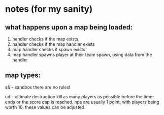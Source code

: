 # notes (for my sanity)

## what happens upon a map being loaded:

1. handler checks if the map exists
2. handler checks if the map handler exists
3. map handler checks if spawn exists
4. map handler spawns player at their team spawn, using data from the handler

## map types:

s& - sandbox
there are no rules!

ud - ultimate destruction
kill as many players as possible before the timer ends or the score cap is reached. nps are usually 1 point, with players being worth 10. these values can be adjusted.
